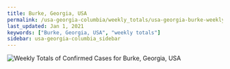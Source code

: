 ```yaml
---
title: Burke, Georgia, USA
permalink: /usa-georgia-columbia/weekly_totals/usa-georgia-burke-weekly_totals.html
last_updated: Jan 1, 2021
keywords: ["Burke, Georgia, USA", "weekly totals"]
sidebar: usa-georgia-columbia_sidebar
---
```


![Weekly Totals of Confirmed Cases for Burke, Georgia, USA](/covid_tracker/images/graphs/usa-georgia-burke-weekly_totals_graph.png)
